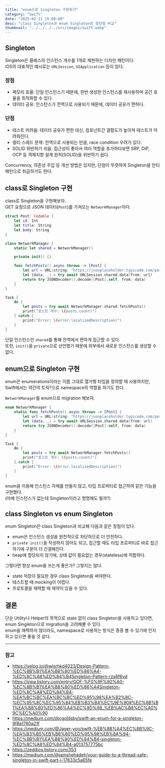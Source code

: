 ```yaml
---
title: "enum으로 Singleton 구현하기"
category: "Swift"
date: "2025-02-21 15:00:00"
desc: "class Singleton과 enum Singleton의 장단점 비교"
thumbnail: "../../../../src/images/swift.webp"
---
```


## Singleton

Singleton은 클래스의 인스턴스 개수를 1개로 제한하는 디자인 패턴이다.<br>
iOS의 대표적인 예시로는 `URLSession`, `UIApplication` 등이 있다.

### 장점

* 메모리 효율: 단일 인스턴스기 때문에, 한번 생성한 인스턴스를 재사용하며 공간 효율을 최적화할 수 있다.
* 데이터 공유: 인스턴스가 전역으로 사용되기 때문에, 데이터 공유가 편하다.

### 단점

* 테스트 어려움: 데이터 공유가 편한 대신, 컴포넌트간 결합도가 높아져 테스트가 어려워진다.
* 멀티 스레드 문제: 전역으로 사용되는 만큼, race condition 우려가 있다.
* SOLID 위반하기 쉬움: 접근성이 좋아서 여러 역할을 추가하다보면 SRP, DIP, OCP 등 객체지향 설계 원칙(SOLID)을 위반하기 쉽다.

Concurrency, 의존성 주입 등 개선 방법은 있지만, 단점이 뚜렷하여 Singleton을 안티 패턴으로 취급하기도 한다.

## class로 Singleton 구현

class로 Singleton을 구현해보자.<br>
GET 요청으로 JSON 데이터(`Post`)를 가져오는 `NetworkManager`이다.

```swift
struct Post: Codable {
    let id: Int
    let title: String
    let body: String
}
```

```swift
class NetworkManager {
    static let shared = NetworkManager()

    private init() {}

    func fetchPosts() async throws -> [Post] {
        let url = URL(string: "https://jsonplaceholder.typicode.com/posts")!
        let (data, _) = try await URLSession.shared.data(from: url)
        return try JSONDecoder().decode([Post].self, from: data)
    }
}

Task {
    do {
        let posts = try await NetworkManager.shared.fetchPosts()
        print("포스트 개수: \(posts.count)")
    } catch {
        print("Error: \(error.localizedDescription)")
    }
}
```

단일 인스턴스인 `shared`를 통해 전역에서 편하게 접근할 수 있다.<br>
또한, `init()`을 `private`으로 선언했기 때문에 외부에서 새로운 인스턴스를 생성할 수 없다.

## enum으로 Singleton 구현

enum은 enumerations이라는 이름 그대로 열거형 타입을 정의할 때 사용하지만,<br>
Swift에서는 약간의 트릭?으로 namespace의 역할을 하기도 한다.

`NetworkManager`를 enum으로 migration 해보자.

```swift
enum NetworkManager {
    static func fetchPosts() async throws -> [Post] {
        let url = URL(string: "https://jsonplaceholder.typicode.com/posts")!
        let (data, _) = try await URLSession.shared.data(from: url)
        return try JSONDecoder().decode([Post].self, from: data)
    }
}

Task {
    do {
        let posts = try await NetworkManager.fetchPosts()
        print("포스트 개수: \(posts.count)")
    } catch {
        print("Error: \(error.localizedDescription)")
    }
}
```

enum을 이용해 인스턴스 자체를 만들지 않고, 타입 프로퍼티로 접근하여 같은 기능을 구현했다.<br>
(아예 인스턴스가 없는데 Singleton이라고 명명해도 될까?)

## class Singleton vs enum Singleton

enum Singleton은 class Singleton과 비교해 다음과 같은 장점이 있다.

* enum은 인스턴스 생성을 원천적으로 차단하므로 더 안전하다.
* `private init()`을 작성하지 않아도 되고, 접근할 때도 타입 프로퍼티로 바로 접근하기에 구문이 더 간결해진다.
* heap에 할당되지 않기에, 상태 값이 필요없는 경우(stateless)에 적합하다.

그렇다면 항상 enum을 쓰는게 좋은가? 그렇지는 않다.

* state 저장이 필요한 경우 class Singleton을 써야한다.
* 테스트할 때 mocking이 어렵다.
* 프로토콜을 채택할 때 제약이 있을 수 있다.

## 결론

단순 Utility나 Helper의 목적으로 state 없이 class Singleton을 사용하고 있다면, enum Singleton으로 migration을 고려해볼 수 있다.<br>
enum을 채택하지 않더라도, namespace로 사용하는 방식은 종종 볼 수 있기에 인지하고 있으면 좋을 것 같다.

---

### 참고

- https://velog.io/@wlsrhkd4023/Design-Pattern-%EC%8B%B1%EA%B8%80%ED%86%A4-%ED%8C%A8%ED%84%B4Singleton-Pattern-rzs6f6vd
- https://inpa.tistory.com/entry/GOF-%F0%9F%92%A0-%EC%8B%B1%EA%B8%80%ED%86%A4Singleton-%ED%8C%A8%ED%84%B4-%EA%BC%BC%EA%BC%BC%ED%95%98%EA%B2%8C-%EC%95%8C%EC%95%84%EB%B3%B4%EC%9E%90#%EC%8B%B1%EA%B8%80%ED%86%A4%EC%9D%98_%EB%AC%B8%EC%A0%9C%EC%A0%90
- https://medium.com/@cgoldsby/swift-an-enum-for-a-singleton-9f8a1780a21f
- https://medium.com/@Jager-yoo/swift-%EB%8B%A4%EC%8B%9C-%EA%B3%B5%EB%B6%80%ED%95%98%EB%8A%94-%EC%8B%B1%EA%B8%80%ED%84%B4-singleton-%ED%8C%A8%ED%84%B4-a013757775bc
- https://zeddios.tistory.com/353
- https://medium.com/@jamshehadeh/your-guide-to-a-thread-safe-singleton-in-swift-part-i-17633c5a65fe
